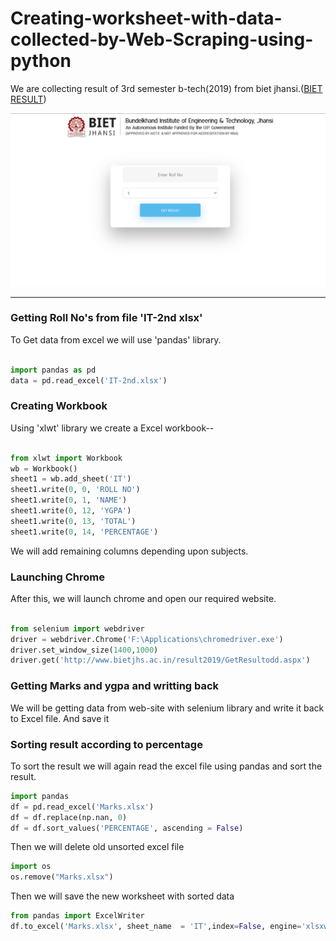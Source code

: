 # Creating-worksheet-with-data-collected-by-Web-Scraping-using-python


We are collecting result of 3rd semester b-tech(2019) from biet jhansi.([BIET RESULT](http://www.bietjhs.ac.in/result2019/GetResultodd.aspx))

![BIET RESUKT](Images/bietresult.png "BIET RESULT")

<hr>

### Getting Roll No's from file 'IT-2nd xlsx'

To Get data from excel we will use 'pandas' library.

```python

import pandas as pd
data = pd.read_excel('IT-2nd.xlsx')
```


### Creating Workbook
Using 'xlwt' library we create a Excel workbook--

```python

from xlwt import Workbook 
wb = Workbook() 
sheet1 = wb.add_sheet('IT') 
sheet1.write(0, 0, 'ROLL NO') 
sheet1.write(0, 1, 'NAME') 
sheet1.write(0, 12, 'YGPA') 
sheet1.write(0, 13, 'TOTAL') 
sheet1.write(0, 14, 'PERCENTAGE') 

```
We will add remaining columns depending upon subjects.

### Launching Chrome

After this, we will launch chrome and open our required website.

```python

from selenium import webdriver
driver = webdriver.Chrome('F:\Applications\chromedriver.exe')
driver.set_window_size(1400,1000)
driver.get('http://www.bietjhs.ac.in/result2019/GetResultodd.aspx')
```

### Getting Marks and ygpa and writting back
We will be getting data from web-site with selenium library and write it back to Excel file. And save it

### Sorting result according to percentage
To sort the result we will again read the excel file using pandas and sort the result.
```python
import pandas
df = pd.read_excel('Marks.xlsx')
df = df.replace(np.nan, 0)
df = df.sort_values('PERCENTAGE', ascending = False)
```

Then we will delete old unsorted excel file
```python
import os
os.remove("Marks.xlsx")
```

Then we will save the new worksheet with sorted data
```python
from pandas import ExcelWriter
df.to_excel('Marks.xlsx', sheet_name  = 'IT',index=False, engine='xlsxwriter')  
```
